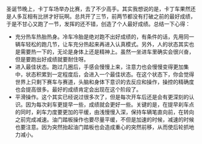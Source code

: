 圣诞节晚上，卡丁车场举办比赛，去了不少高手。其实我想说的是，卡丁车果然还是人多互相有比拼才好玩啊。总共开了三节，前两节都没有打破之前的最好成绩，于是不甘心又跑了一节，发挥的还不错，创造了个人最好成绩。总结一下心得：

* 充分热车热胎热身。冷车冷胎是绝对跑不出好成绩的，有条件的话，先用同一辆车轻松的跑几节，让车充分热起来再进入认真模式。另外，人的状态其实也是需要热一下的，无论是身体上还是精神上。虽然一坐进车里确实会很兴奋，但是要跑出好成绩就要耐住呀。
* 进入最佳状态。跑过几圈后，手感会慢慢上来，注意力也会慢慢变得更加集中，状态积累到一定程度后，会进入一个最佳状态。在这个状态下，你会觉得世界上只剩下赛车与赛道，头脑和身体下意识的去反应和操作，操控的精确度也会提高很多。最好的成绩肯定会出现在这个阶段了。
* 平滑操作。这个其实已经说过很多次了，但是每次开车后还是会有更深刻的认识。因为每次刹车更提早一些，成绩就会更好一些。关键的是，在提早刹车点的同时，刹车力度要更加的平缓，由浅慢慢入深，保持车辆笔直向前，在转向之前完成减速。油门踏板操作也要尽量平缓，不但是加速的时候，减速的时候也要注意。因为突然抬起油门踏板也会造成重心的突然前移，从而使后轮抓地力减小。
